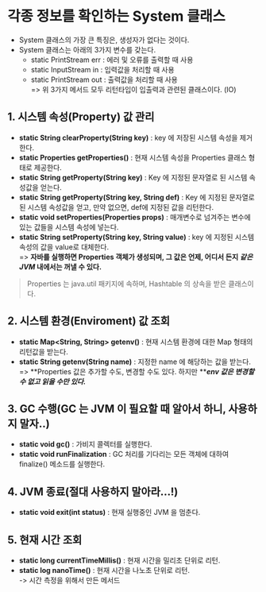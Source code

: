 # 각종 정보를 확인하는 System 클래스

* System 클래스의 가장 큰 특징은, 생성자가 없다는 것이다.&#x20;
* System 클래스는 아래의 3가지 변수를 갖는다.
  * static PrintStream err : 에러 및 오류를 출력할 때 사용
  * static InputStream in : 입력값을 처리할 때 사용
  * static PrintStream out : 출력값을 처리할 때 사용\
    \=> 위 3가지 메서드 모두 리턴타입이 입출력과 관련된 클래스이다. (IO)

## 1. 시스템 속성(Property) 값 관리

* **static String clearProperty(String key)** : key 에 저장된 시스템 속성을 제거한다.
* **static Properties getProperties()** : 현재 시스템 속성을 Properties 클래스 형태로 제공한다.
* **static String getProperty(String key)** : Key 에 지정된 문자열로 된 시스템 속성값을 얻는다.
* **static String getProperty(String key, String def)** : Key 에 지정된 문자열로된 시스템 속성값을 얻고, 만약 없으면, def에 지정된 값을 리턴한다.&#x20;
* **static void setProperties(Properties props)** : 매개변수로 넘겨주는 변수에 있는 값들을 시스템 속성에 넣는다.
* **static String setProperty(String key, String value)** : key 에 지정된 시스템 속성의 값을 value로 대체한다. \
  \=> **자바를 실행하면 Properties 객체가 생성되며, 그 값은 언제, 어디서 든지 **_**같은 JVM**_** 내에서는 꺼낼 수 있다.**

> Properties 는 java.util 패키지에 속하며, Hashtable 의 상속을 받은 클래스이다.&#x20;

## 2. 시스템 환경(Enviroment) 값 조회

* **static Map\<String, String> getenv()** : 현재 시스템 환경에 대한 Map 형태의 리턴값을 받는다.
* **static String getenv(String name)** : 지정한 name 에 해당하는 값을 받는다.\
  \=> **Properties 값은 추가할 수도, 변경할 수도 있다. 하지만 **_**env 값은 변경할 수 없고 읽을 수만 있다.**_

## 3. GC 수행(GC 는 JVM 이 필요할 때 알아서 하니, 사용하지 말자..)

* **static void gc()** : 가비지 콜렉터를 실행한다.
* **static void runFinalization** : GC 처리를 기다리는 모든 객체에 대하여 finalize() 메소드를 실행한다.&#x20;

## 4. JVM 종료(절대 사용하지 말아라...!)

* **static void exit(int status)** : 현재 실행중인 JVM 을 멈춘다.

## 5. 현재 시간 조회

* **static long currentTimeMillis()** : 현재 시간을 밀리초 단위로 리턴.
* **static log nanoTime()** : 현재 시간을 나노초 단위로 리턴.\
  \-> 시간 측정을 위해서 만든 메서드

